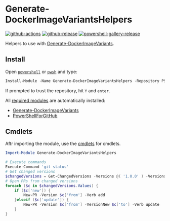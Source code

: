 # Generate-DockerImageVariantsHelpers

[![github-actions](https://github.com/theohbrothers/Generate-DockerImageVariantsHelpers/workflows/ci-master-pr/badge.svg)](https://github.com/theohbrothers/Generate-DockerImageVariantsHelpers/actions)
[![github-release](https://img.shields.io/github/v/release/theohbrothers/Generate-DockerImageVariantsHelpers?style=flat-square)](https://github.com/theohbrothers/Generate-DockerImageVariantsHelpers/releases/)
[![powershell-gallery-release](https://img.shields.io/powershellgallery/v/Generate-DockerImageVariantsHelpers?logo=powershell&logoColor=white&label=PSGallery&labelColor=&style=flat-square)](https://www.powershellgallery.com/packages/Generate-DockerImageVariantsHelpers/)

Helpers to use with [Generate-DockerImageVariants](https://github.com/theohbrothers/Generate-DockerImageVariants).

## Install

Open [`powershell`](https://docs.microsoft.com/en-us/powershell/scripting/windows-powershell/install/installing-windows-powershell?view=powershell-5.1) or [`pwsh`](https://github.com/powershell/powershell#-powershell) and type:

```powershell
Install-Module -Name Generate-DockerImageVariantsHelpers -Repository PSGallery -Scope CurrentUser -Verbose
```

If prompted to trust the repository, hit `Y` and `enter`.

All [required modules](src/Generate-DockerImageVariantsHelpers/Generate-DockerImageVariantsHelpers.psd1) are automatically installed:

- [Generate-DockerImageVariants](https://www.powershellgallery.com/packages/Generate-DockerImageVariants/)
- [PowerShellForGitHub](https://www.powershellgallery.com/packages/PowerShellForGitHub)

## Cmdlets

Aftr importing the module, use the [cmdlets](src/Generate-DockerImageVariantsHelpers/public) for cmdlets.

```powershell
Import-Module Generate-DockerImageVariantsHelpers

# Execute commands
Execute-Command 'git status'
# Get changed versions
$changedVersions = Get-ChangedVersions -Versions @( '1.0.0' ) -VersionsNew @( '1.0.1', '1.1.0' ) -AsObject
# Open PRs from changed versions
foreach ($c in $changedVersions.Values) {
    if ($c['new']) {
        New-PR -Version $c['from'] -Verb add
    }elseif ($c['update']) {
        New-PR -Version $c['from'] -VersionNew $c['to'] -Verb update
    }
}
```

